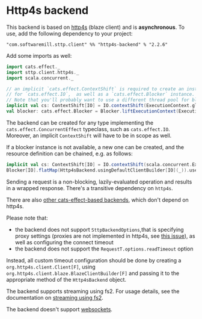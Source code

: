 # Http4s backend

This backend is based on [http4s](https://http4s.org) (blaze client) and is **asynchronous**. To use, add the following dependency to your project:

```
"com.softwaremill.sttp.client" %% "http4s-backend" % "2.2.6"
```

Add some imports as well:

```scala
import cats.effect._
import sttp.client.http4s._
import scala.concurrent._

// an implicit `cats.effect.ContextShift` is required to create an instance of `cats.effect.Concurrent` 
// for `cats.effect.IO`,  as well as a `cats.effect.Blocker` instance. 
// Note that you'll probably want to use a different thread pool for blocking.
implicit val cs: ContextShift[IO] = IO.contextShift(ExecutionContext.global)
val blocker: cats.effect.Blocker = Blocker.liftExecutionContext(ExecutionContext.global)
```

The backend can be created for any type implementing the `cats.effect.ConcurrentEffect` typeclass, such as `cats.effect.IO`. Moreover, an implicit `ContextShift` will have to be in scope as well.

If a blocker instance is not available, a new one can be created, and the resource definition can be chained, e.g. as follows:

```scala
implicit val cs: ContextShift[IO] = IO.contextShift(scala.concurrent.ExecutionContext.global) // or another instance
Blocker[IO].flatMap(Http4sBackend.usingDefaultClientBuilder[IO](_)).use { implicit backend => ... }
```

Sending a request is a non-blocking, lazily-evaluated operation and results in a wrapped response. There's a transitive dependency on `http4s`. 

There are also [other cats-effect-based backends](catseffect.md), which don't depend on http4s. 

Please note that: 

* the backend does not support `SttpBackendOptions`,that is specifying proxy settings (proxies are not implemented in http4s, see [this issue](https://github.com/http4s/http4s/issues/251)), as well as configuring the connect timeout 
* the backend does not support the `RequestT.options.readTimeout` option

Instead, all custom timeout configuration should be done by creating a `org.http4s.client.Client[F]`, using `org.http4s.client.blaze.BlazeClientBuilder[F]` and passing it to the appropriate method of the `Http4sBackend` object.

The backend supports streaming using fs2. For usage details, see the documentation on [streaming using fs2](fs2.md#streaming).

The backend doesn't support [websockets](../websockets.md).
